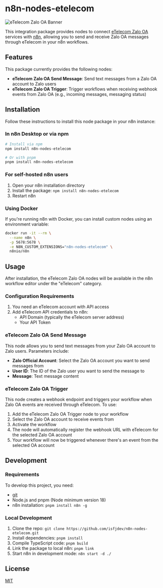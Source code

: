# n8n-nodes-etelecom

![eTelecom Zalo OA Banner](https://user-images.githubusercontent.com/10284570/173569848-c624317f-42b1-45a6-ab09-f0ea3c247648.png)

This integration package provides nodes to connect [eTelecom Zalo OA](https://etelecom.vn) services with [n8n](https://n8n.io), allowing you to send and receive Zalo OA messages through eTelecom in your n8n workflows.

## Features

This package currently provides the following nodes:

- **eTelecom Zalo OA Send Message**: Send text messages from a Zalo OA account to Zalo users
- **eTelecom Zalo OA Trigger**: Trigger workflows when receiving webhook events from Zalo OA (e.g., incoming messages, messaging status)

## Installation

Follow these instructions to install this node package in your n8n instance:

### In n8n Desktop or via npm

```bash
# Install via npm
npm install n8n-nodes-etelecom

# Or with pnpm
pnpm install n8n-nodes-etelecom
```

### For self-hosted n8n users

1. Open your n8n installation directory
2. Install the package: `npm install n8n-nodes-etelecom`
3. Restart n8n

### Using Docker

If you're running n8n with Docker, you can install custom nodes using an environment variable:

```bash
docker run -it --rm \
  --name n8n \
  -p 5678:5678 \
  -e N8N_CUSTOM_EXTENSIONS="n8n-nodes-etelecom" \
  n8nio/n8n
```

## Usage

After installation, the eTelecom Zalo OA nodes will be available in the n8n workflow editor under the "eTelecom" category.

### Configuration Requirements

1. You need an eTelecom account with API access
2. Add eTelecom API credentials to n8n:
   - API Domain (typically the eTelecom server address)
   - Your API Token

### eTelecom Zalo OA Send Message

This node allows you to send text messages from your Zalo OA account to Zalo users. Parameters include:

- **Zalo Official Account**: Select the Zalo OA account you want to send messages from
- **User ID**: The ID of the Zalo user you want to send the message to
- **Message**: Text message content

### eTelecom Zalo OA Trigger

This node creates a webhook endpoint and triggers your workflow when Zalo OA events are received through eTelecom. To use:

1. Add the eTelecom Zalo OA Trigger node to your workflow
2. Select the Zalo OA account to receive events from
3. Activate the workflow
4. The node will automatically register the webhook URL with eTelecom for the selected Zalo OA account
5. Your workflow will now be triggered whenever there's an event from the selected OA account

## Development

### Requirements

To develop this project, you need:

- [git](https://git-scm.com/downloads)
- Node.js and pnpm (Node minimum version 18)
- n8n installation: `pnpm install n8n -g`

### Local Development

1. Clone the repo: `git clone https://github.com/isfjdev/n8n-nodes-etelecom.git`
2. Install dependencies: `pnpm install`
3. Compile TypeScript code: `pnpm build`
4. Link the package to local n8n: `pnpm link`
5. Start n8n in development mode: `n8n start -d ./`

## License

[MIT](LICENSE.md)
